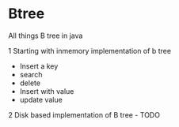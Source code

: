 # Btree


All things B tree in java

1 Starting with inmemory implementation of b tree 

-  Insert a key 
-  search 
-  delete 
-  Insert with value
-  update value 


2 Disk based implementation of B tree - TODO 
